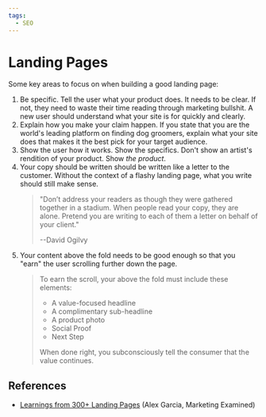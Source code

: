```yaml
---
tags:
  - SEO
---
```

# Landing Pages

Some key areas to focus on when building a good landing page:

1. Be specific. Tell the user what your product does. It needs to be clear. If
   not, they need to waste their time reading through marketing bullshit. A new
   user should understand what your site is for quickly and clearly.
2. Explain how you make your claim happen. If you state that you are the world's
   leading platform on finding dog groomers, explain what your site does that
   makes it the best pick for your target audience.
3. Show the user how it works. Show the specifics. Don't show an artist's
   rendition of your product. Show _the product_.
4. Your copy should be written should be written like a letter to the customer.
   Without the context of a flashy landing page, what you write should still
   make sense.
   > "Don’t address your readers as though they were gathered together in a
   stadium. When people read your copy, they are alone. Pretend you are writing
   to each of them a letter on behalf of your client."
   >
   > --David Ogilvy
5. Your content above the fold needs to be good enough so that you "earn" the
   user scrolling further down the page.
   > To earn the scroll, your above the fold must include these elements:
   > 
   > - A value-focused headline
   > - A complimentary sub-headline
   > - A product photo
   > - Social Proof
   > - Next Step
   > 
   > When done right, you subconsciously tell the consumer that the value
   > continues.

## References

- [Learnings from 300+ Landing Pages](https://preview.mailerlite.com/o7t1b9j4f6)
  (Alex Garcia, Marketing Examined)
